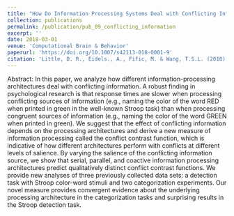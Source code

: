 ```yaml
---
title: "How Do Information Processing Systems Deal with Conflicting Information? Differential Predictions for Serial, Parallel, and Coactive Models"
collection: publications
permalink: /publication/pub_09_conflicting_information
excerpt: ''
date: 2018-03-01
venue: 'Computational Brain & Behavior'
paperurl: 'https://doi.org/10.1007/s42113-018-0001-9'
citation: 'Little, D. R., Eidels., A., Fific, M. & Wang, T.S.L. (2018). How Do Information Processing Systems Deal with Conflicting Information? Differential Predictions for Serial, Parallel, and Coactive Models. <i>Computational Brain & Behavior, 1</i>, 1–21.'
---
```


Abstract:
In this paper, we analyze how different information-processing architectures deal with conflicting information. A robust finding in psychological research is that response times are slower when processing conflicting sources of information (e.g., naming the color of the word RED when printed in green in the well-known Stroop task) than when processing congruent sources of information (e.g., naming the color of the word GREEN when printed in green). We suggest that the effect of conflicting information depends on the processing architectures and derive a new measure of information processing called the conflict contrast function, which is indicative of how different architectures perform with conflicts at different levels of salience. By varying the salience of the conflicting information source, we show that serial, parallel, and coactive information processing architectures predict qualitatively distinct conflict contrast functions. We provide new analyses of three previously collected data sets: a detection task with Stroop color-word stimuli and two categorization experiments. Our novel measure provides convergent evidence about the underlying processing architecture in the categorization tasks and surprising results in the Stroop detection task.